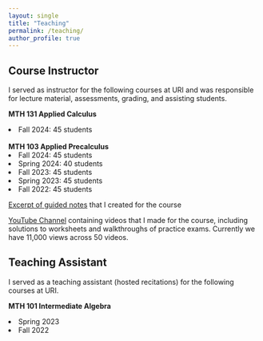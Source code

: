 ```yaml
---
layout: single
title: "Teaching"
permalink: /teaching/
author_profile: true
---
```




## Course Instructor

I served as instructor for the following courses at URI and was responsible for lecture material, assessments, grading, and assisting students.

<b>MTH 131 Applied Calculus</b>
<li>
Fall 2024: 45 students
</li>

</br>
<b>MTH 103 Applied Precalculus</b>

<li>Fall 2024: 45 students</li>

<li>Spring 2024: 40 students</li>

<li>Fall 2023: 45 students</li>

<li>Spring 2023: 45 students</li>

<li>Fall 2022: 45 students</li>

[Excerpt of guided notes](/files/mth103-sample-notes.pdf) that I created for the course

[YouTube Channel](https://www.youtube.com/channel/UCdEA3qbGCIjL1BaAgvO6GuQ) containing videos that I made for the course, including solutions to worksheets and walkthroughs of practice exams. Currently we have 11,000 views across 50 videos.


## Teaching Assistant

I served as a teaching assistant (hosted recitations) for the following courses at URI.

<b>MTH 101 Intermediate Algebra</b>
<li>Spring 2023</li>
<li>Fall 2022</li>
